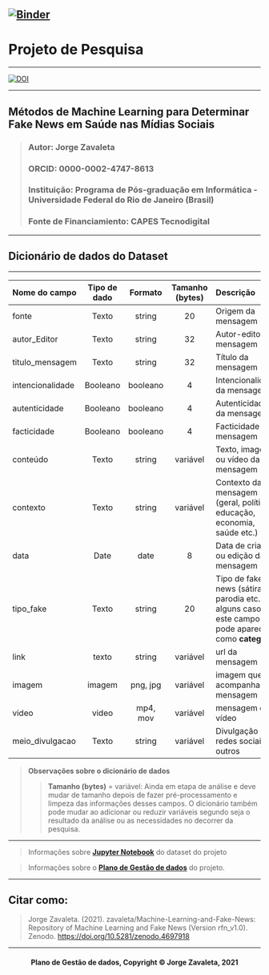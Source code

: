 [![Binder](https://mybinder.org/badge_logo.svg)](https://mybinder.org/v2/gh/zavaleta/Machine-Learning-and-Fake-News/main)
---
# Projeto de Pesquisa

---
[![DOI](https://zenodo.org/badge/DOI/10.5281/zenodo.4697918.svg)](https://doi.org/10.5281/zenodo.4697918)

---
## Métodos de Machine Learning para Determinar Fake News em Saúde nas Mídias Sociais
> ### Autor: Jorge Zavaleta
> ### ORCID: 0000-0002-4747-8613
> ### Instituição: Programa de Pós-graduação em Informática - Universidade Federal do Rio de Janeiro (Brasil)
> ### Fonte de Financiamiento: CAPES Tecnodigital

---
## Dicionário de dados do Dataset
---

 Nome do campo   | Tipo de dado | Formato  |Tamanho (bytes)| Descrição                 |
:----------------|:------------:|:--------:|:-------------:|:--------------------------|
fonte            | Texto        | string   |      20       | Origem da mensagem
autor_Editor     | Texto        | string   |      32       | Autor-editor da mensagem
titulo_mensagem  | Texto        | string   |      32       | Título da mensagem
intencionalidade | Booleano     | booleano |      4        | Intencionalidade da mensagem
autenticidade    | Booleano     | booleano |      4        | Autenticidade da mensagem
facticidade      | Booleano     | booleano |      4        | Facticidade da mensagem
conteúdo         | Texto        | string   |   variável    | Texto, imagem ou vídeo da mensagem
contexto         | Texto        | string   |   variável    | Contexto da mensagem (geral, política, educação, economia, saúde etc.)
data             | Date         | date     |    8          | Data de criação ou edição da mensagem
tipo_fake        | Texto        | string   | 20       | Tipo de fake-news (sátira, parodia etc.) em alguns casos este campo pode aparecer como **categoria**
link             | texto        | string   | variável | url da mensagem
imagem           | imagem       | png, jpg | variável | imagem que acompanha a mensagem
video            | video        | mp4, mov | variável | mensagem em vídeo
meio_divulgacao  | Texto        | string   | variável | Divulgação em redes sociais ou outros


> **Observações sobre o dicionário de dados**
>> **Tamanho (bytes)** = variável: Ainda em etapa de análise e deve mudar de tamanho depois de fazer pré-processamento e limpeza das informações desses campos. O dicionário também pode mudar ao adicionar ou reduzir variáveis segundo seja o resultado da análise ou as necessidades no decorrer da pesquisa.

---
> Informações sobre **[Jupyter Notebook](Gera_dados.ipynb)** do dataset do projeto

> Informações sobre o **[Plano de Gestão de dados](pgd.md)** do projeto.

---
## Citar como:

> Jorge Zavaleta. (2021). zavaleta/Machine-Learning-and-Fake-News: Repository of Machine Learning and Fake News (Version rfn_v1.0). Zenodo. https://doi.org/10.5281/zenodo.4697918

---
#### <center>Plano de Gestão de dados,  Copyright &copy;  Jorge Zavaleta, 2021</center>